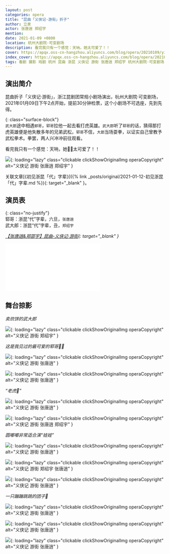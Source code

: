 ```yaml
---
layout: post
categories: opera
title: "昆曲「义侠记·游街」折子"
author: 立泉
actor: 张唐逍 郑绍宇
mention: 
date: 2021-01-09 +0800
location: 杭州大剧院·可变剧场
description: 看完我只有一个感觉：天呐，她太可爱了！！
cover: https://apqx.oss-cn-hangzhou.aliyuncs.com/blog/opera/20210109/yixiaji_youjie/DSC02174_thumb.jpg
index_cover: https://apqx.oss-cn-hangzhou.aliyuncs.com/blog/opera/20210109/yixiaji_youjie/DSC02174_cover_thumb.jpg
tags: 看剧 摄影 戏剧 杭州 昆曲 浙昆 义侠记 游街 张唐逍 郑绍宇 杭州大剧院·可变剧场
---
```


## 演出简介

昆曲折子「义侠记·游街」，浙江昆剧团常规小剧场演出，杭州大剧院·可变剧场，2021年01月09日下午2点开始，提前30分钟检票，这个小剧场不可选座，先到先得。

{: class="surface-block"}  
`武大郎`途中相遇`郅哥`，`郓哥`拉他一起去看打虎英雄。`武大郎`听了`郓哥`的话，猜得那打虎英雄便是他失散多年的兄弟武松，`郓哥`不信，`大郎`当场耍拳，以证实自己曾教予武松拳术。拳罢，两人兴冲冲前往观看。

看完我只有一个感觉：天呐，她👧🏻太可爱了！！

![](https://apqx.oss-cn-hangzhou.aliyuncs.com/blog/opera/20210109/yixiaji_youjie/DSC02174_thumb.jpg){: loading="lazy" class="clickable clickShowOriginalImg operaCopyright" alt="义侠记 游街 张唐逍 郑绍宇" }

关联文章[《初见浙昆「代」字辈》]({% link _posts/original/2021-01-12-初见浙昆「代」字辈.md %}){: target="_blank" }。

## 演员表

{: class="no-justify"}  
郓哥：浙昆“代”字辈，六旦，`张唐逍`  
武大郎：浙昆“代”字辈，丑，`郑绍宇`

*[【张唐逍&郑邵宇】昆曲-义侠记·游街](https://www.bilibili.com/video/BV16K4y1H7Zw){: target="_blank" }*

<div class="video-container">
<iframe loading="lazy" src="//player.bilibili.com/player.html?aid=886360301&bvid=BV16K4y1H7Zw&cid=286942400&page=1&autoplay=0" scrolling="no" border="0" frameborder="no" framespacing="0" allowfullscreen="true"> </iframe>
</div>

## 舞台掠影

*卖炊饼的武大郎*

![](https://apqx.oss-cn-hangzhou.aliyuncs.com/blog/opera/20210109/yixiaji_youjie/DSC02166_thumb.jpg){: loading="lazy" class="clickable clickShowOriginalImg operaCopyright" alt="义侠记 游街 郑绍宇" }

*这是我见过的最可爱的郓哥👧🏻*

![](https://apqx.oss-cn-hangzhou.aliyuncs.com/blog/opera/20210109/yixiaji_youjie/DSC02170_thumb.jpg){: loading="lazy" class="clickable clickShowOriginalImg operaCopyright" alt="义侠记 游街 张唐逍" }

![](https://apqx.oss-cn-hangzhou.aliyuncs.com/blog/opera/20210109/yixiaji_youjie/DSC02171_thumb.jpg){: loading="lazy" class="clickable clickShowOriginalImg operaCopyright" alt="义侠记 游街 张唐逍" }

*“老虎🐯”*

![](https://apqx.oss-cn-hangzhou.aliyuncs.com/blog/opera/20210109/yixiaji_youjie/DSC02173_thumb.jpg){: loading="lazy" class="clickable clickShowOriginalImg operaCopyright" alt="义侠记 游街 张唐逍" }

![](https://apqx.oss-cn-hangzhou.aliyuncs.com/blog/opera/20210109/yixiaji_youjie/DSC02174_thumb.jpg){: loading="lazy" class="clickable clickShowOriginalImg operaCopyright" alt="义侠记 游街 张唐逍 郑绍宇" }

*圆嘟嘟非常适合演“娃娃”*

![](https://apqx.oss-cn-hangzhou.aliyuncs.com/blog/opera/20210109/yixiaji_youjie/DSC02176_thumb.jpg){: loading="lazy" class="clickable clickShowOriginalImg operaCopyright" alt="义侠记 游街 张唐逍" }

![](https://apqx.oss-cn-hangzhou.aliyuncs.com/blog/opera/20210109/yixiaji_youjie/DSC02178_thumb.jpg){: loading="lazy" class="clickable clickShowOriginalImg operaCopyright" alt="义侠记 游街 郑绍宇 张唐逍" }


![](https://apqx.oss-cn-hangzhou.aliyuncs.com/blog/opera/20210109/yixiaji_youjie/DSC02181_thumb.jpg){: loading="lazy" class="clickable clickShowOriginalImg operaCopyright" alt="义侠记 游街 张唐逍" }

*一只蹦蹦跳跳的团子🍡*

![](https://apqx.oss-cn-hangzhou.aliyuncs.com/blog/opera/20210109/yixiaji_youjie/DSC02182_thumb.jpg){: loading="lazy" class="clickable clickShowOriginalImg operaCopyright" alt="义侠记 游街 张唐逍" }

![](https://apqx.oss-cn-hangzhou.aliyuncs.com/blog/opera/20210109/yixiaji_youjie/DSC02183_thumb.jpg){: loading="lazy" class="clickable clickShowOriginalImg operaCopyright" alt="义侠记 游街 张唐逍" }

![](https://apqx.oss-cn-hangzhou.aliyuncs.com/blog/opera/20210109/yixiaji_youjie/DSC02184_thumb.jpg){: loading="lazy" class="clickable clickShowOriginalImg operaCopyright" alt="义侠记 游街 张唐逍" }